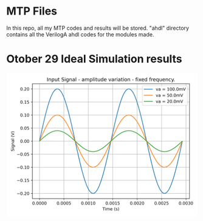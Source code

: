 # MTP Files

In this repo, all my MTP codes and results will be stored.
"ahdl" directory contains all the VerilogA ahdl codes for the modules made.

# Otober 29 Ideal Simulation results
![alt text](https://github.com/mukutdebnath/MTP/blob/main/csvresults/Oct29/Plot_signal_va_In.png)
